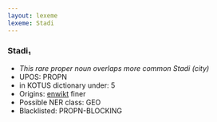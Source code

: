 ```yaml
---
layout: lexeme
lexeme: Stadi
---
```


###  Stadi₁

* _This rare proper noun overlaps more common *Stadi* (city)_
* UPOS:  PROPN
* in KOTUS dictionary under:  5
* Origins: [enwikt](https://en.wiktionary.org/wiki/Stadi) finer 
* Possible NER class:  GEO
* Blacklisted:  PROPN-BLOCKING


